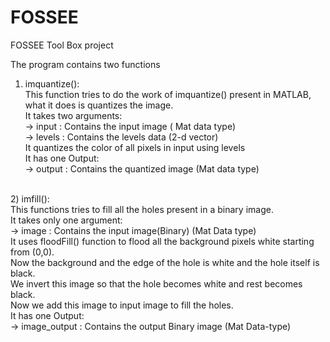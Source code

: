 # FOSSEE
FOSSEE Tool Box project

The program contains two functions<br>
  1) imquantize():<br>
        This function tries to do the work of imquantize() present in MATLAB, what it does is quantizes the image.<br>
        It takes two arguments:<br>
          -> input : Contains the input image ( Mat data type)<br>
          -> levels : Contains the levels data (2-d vector)<br>
        It quantizes the color of all pixels in input using levels<br>
        It has one Output:<br>
          -> output : Contains the quantized image (Mat data type)<br>
  <br>
  2) imfill():<br>
        This functions tries to fill all the holes present in a binary image.<br>
        It takes only one argument:<br>
        -> image : Contains the input image(Binary) (Mat Data type)<br>
        It uses floodFill() function to flood all the background pixels white starting from (0,0).<br>
        Now the background and the edge of the hole is white and the hole itself is black.<br>
        We invert this image so that the hole becomes white and rest becomes black.<br>
        Now we add this image to input image to fill the holes.<br>
        It has one Output:<br>
          -> image_output : Contains the output Binary image (Mat Data-type)<br>
  
